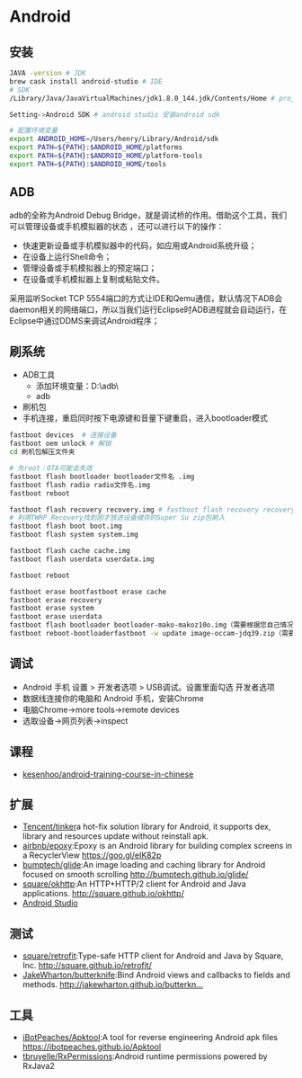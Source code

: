 # Android

## 安装

```sh
JAVA -version # JDK
brew cask install android-studio # IDE
# SDK
/Library/Java/JavaVirtualMachines/jdk1.8.0_144.jdk/Contents/Home # project Defaults Project Structure JDK location

Setting->Android SDK # android studio 安装android sdk

# 配置环境变量
export ANDROID_HOME=/Users/henry/Library/Android/sdk
export PATH=${PATH}:$ANDROID_HOME/platforms
export PATH=${PATH}:$ANDROID_HOME/platform-tools
export PATH=${PATH}:$ANDROID_HOME/tools
```

## ADB

adb的全称为Android Debug Bridge，就是调试桥的作用。借助这个工具，我们可以管理设备或手机模拟器的状态 ，还可以进行以下的操作：

* 快速更新设备或手机模拟器中的代码，如应用或Android系统升级；
* 在设备上运行Shell命令；
* 管理设备或手机模拟器上的预定端口；
* 在设备或手机模拟器上复制或粘贴文件。

采用监听Socket TCP 5554端口的方式让IDE和Qemu通信，默认情况下ADB会daemon相关的网络端口，所以当我们运行Eclipse时ADB进程就会自动运行，在Eclipse中通过DDMS来调试Android程序；

## 刷系统

* ADB工具
    - 添加环境变量：D:\adb\
    - adb
* 刷机包
* 手机连接，重启同时按下电源键和音量下键重启，进入bootloader模式

```sh
fastboot devices  # 连接设备
fastboot oem unlock # 解锁
cd 刷机包解压文件夹

# 先root：OTA可能会失效
fastboot flash bootloader bootloader文件名 .img
fastboot flash radio radio文件名.img
fastboot reboot

fastboot flash recovery recovery.img # fastboot flash recovery recovery.img  可以刷TWRP
# 利用TWRP Recovery找到刚才放进设备储存的Super Su zip包刷入
fastboot flash boot boot.img
fastboot flash system system.img

fastboot flash cache cache.img
fastboot flash userdata userdata.img

fastboot reboot

fastboot erase bootfastboot erase cache
fastboot erase recovery
fastboot erase system
fastboot erase userdata
fastboot flash bootloader bootloader-mako-makoz10o.img（需要根据您自己情况换img名）
fastboot reboot-bootloaderfastboot -w update image-occam-jdq39.zip（需要根据您自己情况换.zip名）
```

## 调试

* Android 手机 设置 > 开发者选项 > USB调试。设置里面勾选 开发者选项
* 数据线连接你的电脑和 Android 手机，安装Chrome
* 电脑Chrome->more tools->remote devices
* 选取设备->网页列表->inspect

## 课程

* [kesenhoo/android-training-course-in-chinese](https://github.com/kesenhoo/android-training-course-in-chinese)

## 扩展

- [Tencent/tinker](https://github.com/Tencent/tinker)a hot-fix solution library for Android, it supports dex, library and resources update without reinstall apk.
- [airbnb/epoxy](https://github.com/airbnb/epoxy):Epoxy is an Android library for building complex screens in a RecyclerView https://goo.gl/eIK82p
- [bumptech/glide](https://github.com/bumptech/glide):An image loading and caching library for Android focused on smooth scrolling http://bumptech.github.io/glide/
- [square/okhttp](https://github.com/square/okhttp):An HTTP+HTTP/2 client for Android and Java applications. http://square.github.io/okhttp/
- [Android Studio](http://www.android-studio.org/)

## 测试

* [square/retrofit](https://github.com/square/retrofit):Type-safe HTTP client for Android and Java by Square, Inc. http://square.github.io/retrofit/
* [JakeWharton/butterknife](https://github.com/JakeWharton/butterknife):Bind Android views and callbacks to fields and methods. http://jakewharton.github.io/butterkn…

## 工具

* [iBotPeaches/Apktool](https://github.com/iBotPeaches/Apktool):A tool for reverse engineering Android apk files https://ibotpeaches.github.io/Apktool
* [tbruyelle/RxPermissions](https://github.com/tbruyelle/RxPermissions):Android runtime permissions powered by RxJava2
